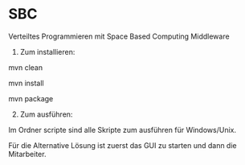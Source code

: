 SBC
===

Verteiltes Programmieren mit Space Based Computing Middleware

1. Zum installieren:

mvn clean

mvn install

mvn package

2. Zum ausführen:

Im Ordner scripte sind alle Skripte zum ausführen für Windows/Unix.

Für die Alternative Lösung ist zuerst das GUI zu starten und dann die Mitarbeiter.
